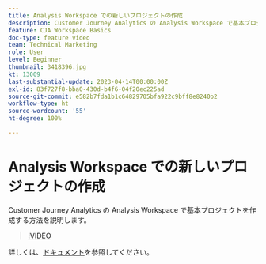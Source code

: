 ```yaml
---
title: Analysis Workspace での新しいプロジェクトの作成
description: Customer Journey Analytics の Analysis Workspace で基本プロジェクトを作成する方法を説明します。
feature: CJA Workspace Basics
doc-type: feature video
team: Technical Marketing
role: User
level: Beginner
thumbnail: 3418396.jpg
kt: 13009
last-substantial-update: 2023-04-14T00:00:00Z
exl-id: 83f727f8-bba0-430d-b4f6-04f20ec225ad
source-git-commit: e582b7fda1b1c64829705bfa922c9bff8e8240b2
workflow-type: ht
source-wordcount: '55'
ht-degree: 100%

---
```


# Analysis Workspace での新しいプロジェクトの作成

Customer Journey Analytics の Analysis Workspace で基本プロジェクトを作成する方法を説明します。

>[!VIDEO](https://video.tv.adobe.com/v/3418396/?learn=on&quality=12)

詳しくは、[ドキュメント](https://experienceleague.adobe.com/docs/analytics-platform/using/cja-workspace/perform-basic-analysis.html?lang=ja)を参照してください。
